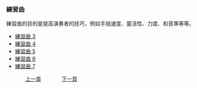 ﻿---
---
<h3>練習曲</h3>
練習曲的目的是提高演奏者的技巧，例如手指速度、靈活性、力度、和音準等等。

* [練習曲 3](./Practice03.md)
* [練習曲 4](./Practice04.md)
* [練習曲 5](./Practice05.md)
* [練習曲 6](./Practice06.md)
* [練習曲 7](./Practice07.md)

&nbsp;&nbsp;&nbsp;&nbsp;&nbsp;&nbsp;&nbsp;&nbsp;&nbsp;&nbsp;&nbsp;&nbsp;
[上一頁](about)
&nbsp;&nbsp;&nbsp;&nbsp;&nbsp;&nbsp;&nbsp;&nbsp;&nbsp;&nbsp;&nbsp;&nbsp;
[下一頁](Practice03)
